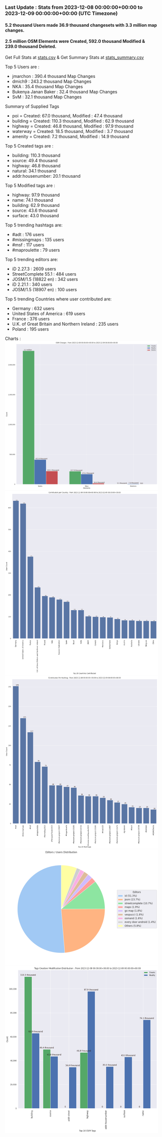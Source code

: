 ### Last Update : Stats from 2023-12-08 00:00:00+00:00 to 2023-12-09 00:00:00+00:00 (UTC Timezone)

#### 5.2 thousand Users made 36.9 thousand changesets with 3.3 million map changes.
#### 2.5 million OSM Elements were Created, 592.0 thousand Modified & 239.0 thousand Deleted.
Get Full Stats at [stats.csv](/stats/Global/Daily/stats.csv)
 & Get Summary Stats at [stats_summary.csv](/stats/Global/Daily/stats_summary.csv)

Top 5 Users are : 
- jmarchon : 390.4 thousand Map Changes
- dmich9 : 243.2 thousand Map Changes
- NKA : 35.4 thousand Map Changes
- Bukenya Janan Baker : 32.4 thousand Map Changes
- SvM : 32.1 thousand Map Changes

Summary of Supplied Tags
- poi = Created: 67.0 thousand, Modified : 47.4 thousand
- building = Created: 110.3 thousand, Modified : 62.9 thousand
- highway = Created: 46.8 thousand, Modified : 97.9 thousand
- waterway = Created: 18.5 thousand, Modified : 3.7 thousand
- amenity = Created: 7.2 thousand, Modified : 14.9 thousand


Top 5 Created tags are :
- building: 110.3 thousand
- source: 49.4 thousand
- highway: 46.8 thousand
- natural: 34.1 thousand
- addr:housenumber: 20.1 thousand


Top 5 Modified tags are :
- highway: 97.9 thousand
- name: 74.1 thousand
- building: 62.9 thousand
- source: 43.6 thousand
- surface: 43.0 thousand


Top 5 trending hashtags are:
- #adt : 176 users
- #missingmaps : 135 users
- #msf : 117 users
- #maproulette : 79 users


Top 5 trending editors are:
- iD 2.27.3 : 2609 users
- StreetComplete 55.1 : 484 users
- JOSM/1.5 (18822 en) : 342 users
- iD 2.21.1 : 340 users
- JOSM/1.5 (18907 en) : 100 users


Top 5 trending Countries where user contributed are:
- Germany : 632 users
- United States of America : 619 users
- France : 376 users
- U.K. of Great Britain and Northern Ireland : 235 users
- Poland : 195 users


 Charts : 
![Alt text](./stats_osm_changes.png) 
![Alt text](./stats_users_per_country.png) 
![Alt text](./stats_users_per_hashtag.png) 
![Alt text](./stats_editors_pie_chart.png) 
![Alt text](./stats_tags.png) 
